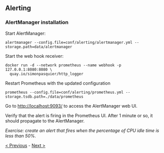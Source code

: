 ## Alerting

### AlertManager installation

Start AlertManager:

```
alertmanager --config.file=conf/alerting/alertmanager.yml --storage.path=data/alertmanager
```

Start the web hook receiver:

```
docker run -d --network prometheus --name webhook -p 127.0.0.1:8080:8080 \
  quay.io/simonpasquier/http_logger
```

Restart Prometheus with the updated configuration

```
prometheus --config.file=conf/alerting/prometheus.yml --storage.tsdb.path=./data/prometheus
```

Go to <http://localhost:9093/> to access the AlertManager web UI.

Verify that the alert is firing in the Prometheus UI. After 1 minute or so, it
should propagate to the AlertManager.

*Exercise: create an alert that fires when the percentage of CPU idle time is less than 50%.*

[< Previous](PromQL.md) - [Next >](Grafana.md)
